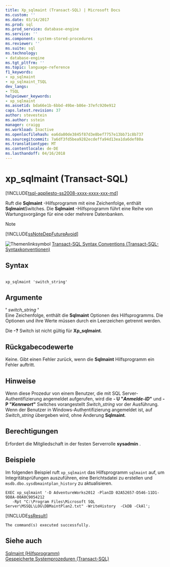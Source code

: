 ```yaml
---
title: Xp_sqlmaint (Transact-SQL) | Microsoft Docs
ms.custom: ''
ms.date: 03/14/2017
ms.prod: sql
ms.prod_service: database-engine
ms.service: ''
ms.component: system-stored-procedures
ms.reviewer: ''
ms.suite: sql
ms.technology:
- database-engine
ms.tgt_pltfrm: ''
ms.topic: language-reference
f1_keywords:
- xp_sqlmaint
- xp_sqlmaint_TSQL
dev_langs:
- TSQL
helpviewer_keywords:
- xp_sqlmaint
ms.assetid: bda66e1b-6bbd-49be-b86e-37efc920e912
caps.latest.revision: 37
author: stevestein
ms.author: sstein
manager: craigg
ms.workload: Inactive
ms.openlocfilehash: ea6da80de3845f87d3e8bef7757e13bb71c8b737
ms.sourcegitcommit: 7a6df3fd5bea9282ecdeffa94d13ea1da6def80a
ms.translationtype: MT
ms.contentlocale: de-DE
ms.lasthandoff: 04/16/2018
---
```

# <a name="xpsqlmaint-transact-sql"></a>xp_sqlmaint (Transact-SQL)
[!INCLUDE[tsql-appliesto-ss2008-xxxx-xxxx-xxx-md](../../includes/tsql-appliesto-ss2008-xxxx-xxxx-xxx-md.md)]

  Ruft die **Sqlmaint** -Hilfsprogramm mit eine Zeichenfolge, enthält **Sqlmaint**Switches. Die **Sqlmaint** -Hilfsprogramm führt eine Reihe von Wartungsvorgänge für eine oder mehrere Datenbanken.  
  
> [!NOTE]  
>  [!INCLUDE[ssNoteDepFutureAvoid](../../includes/ssnotedepfutureavoid-md.md)]  
  
 ![Themenlinksymbol](../../database-engine/configure-windows/media/topic-link.gif "Topic link icon") [Transact-SQL Syntax Conventions (Transact-SQL-Syntaxkonventionen)](../../t-sql/language-elements/transact-sql-syntax-conventions-transact-sql.md)  
  
## <a name="syntax"></a>Syntax  
  
```  
  
xp_sqlmaint 'switch_string'     
```  
  
## <a name="arguments"></a>Argumente  
 **'** *switch_string* **'**  
 Eine Zeichenfolge, enthält die **Sqlmaint** Optionen des Hilfsprogramms. Die Optionen und ihre Werte müssen durch ein Leerzeichen getrennt werden.  
  
 Die **-?** Switch ist nicht gültig für **Xp_sqlmaint**.  
  
## <a name="return-code-values"></a>Rückgabecodewerte  
 Keine. Gibt einen Fehler zurück, wenn die **Sqlmaint** Hilfsprogramm ein Fehler auftritt.  
  
## <a name="remarks"></a>Hinweise  
 Wenn diese Prozedur von einem Benutzer, die mit SQL Server-Authentifizierung angemeldet aufgerufen, wird die **- U "***Anmelde-ID***"** und **-P "***Kennwort***"** Switches vorangestellt *Switch_string* vor der Ausführung. Wenn der Benutzer in Windows-Authentifizierung angemeldet ist, auf *Switch_string* übergeben wird, ohne Änderung **Sqlmaint**.  
  
## <a name="permissions"></a>Berechtigungen  
 Erfordert die Mitgliedschaft in der festen Serverrolle **sysadmin** .  
  
## <a name="examples"></a>Beispiele  
 Im folgenden Beispiel ruft `xp_sqlmaint` das Hilfsprogramm `sqlmaint` auf, um Integritätsprüfungen auszuführen, eine Berichtsdatei zu erstellen und `msdb.dbo.sysdbmaintplan_history` zu aktualisieren.  
  
```  
EXEC xp_sqlmaint '-D AdventureWorks2012 -PlanID 02A52657-D546-11D1-9D8A-00A0C9054212   
   -Rpt "C:\Program Files\Microsoft SQL Server\MSSQL\LOG\DBMaintPlan2.txt" -WriteHistory  -CkDB -CkAl';   
```  
  
 [!INCLUDE[ssResult](../../includes/ssresult-md.md)]  
  
```  
The command(s) executed successfully.  
```  
  
## <a name="see-also"></a>Siehe auch  
 [Sqlmaint (Hilfsprogramm)](../../tools/sqlmaint-utility.md)   
 [Gespeicherte Systemprozeduren &#40;Transact-SQL&#41;](../../relational-databases/system-stored-procedures/system-stored-procedures-transact-sql.md)  
  
  
